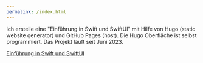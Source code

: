```yaml
---
permalink: /index.html
---
```


Ich erstelle eine "Einführung in Swift und SwiftUI" mit Hilfe von Hugo (static website generator) und GitHub Pages (host).
Die Hugo Oberfläche ist selbst programmiert.
Das Projekt läuft seit Juni 2023.

[Einführung in Swift und SwiftUI](https://gruendau.github.io/einfuehrung-in-swift-und-swiftui/)
